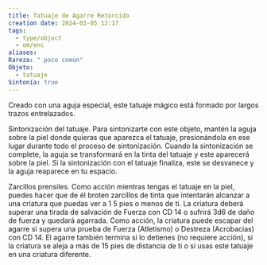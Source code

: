 ```yaml
---
title: Tatuaje de Agarre Retorcido
creation date: 2024-03-05 12:17
tags:
  - type/object
  - om/enc
aliases: 
Rareza: " poco común"
Objeto:
  - tatuaje
Sintonía: true
---
```

Creado con una aguja especial, este tatuaje mágico está formado por largos trazos entrelazados.

Sintonización del tatuaje. Para sintonizarte con este objeto, mantén la aguja sobre la piel donde quieras que aparezca el tatuaje, presionándola en ese lugar durante todo el proceso de sintonización. Cuando la sintonización se complete, la aguja se transformará en la tinta del tatuaje y este aparecerá sobre la piel.
Si la sintonización con el tatuaje finaliza, este se desvanece y la aguja reaparece en tu espacio.

Zarcillos prensiles. Como acción mientras tengas el tatuaje en la piel, puedes hacer que de él broten zarcillos de tinta que intentarán alcanzar a una criatura que puedas ver a 1 5 pies o menos de ti. La criatura deberá superar una tirada de salvación de Fuerza con CD 14 o sufrirá 3d6 de daño de fuerza y quedará agarrada. Como acción, la criatura puede escapar del agarre si supera una prueba de Fuerza (Atletismo) o Destreza (Acrobacias) con CD 14. El agarre también termina si lo detienes (no requiere acción), si la criatura se aleja a más de 15 pies de distancia de ti o si usas este tatuaje en una criatura diferente.